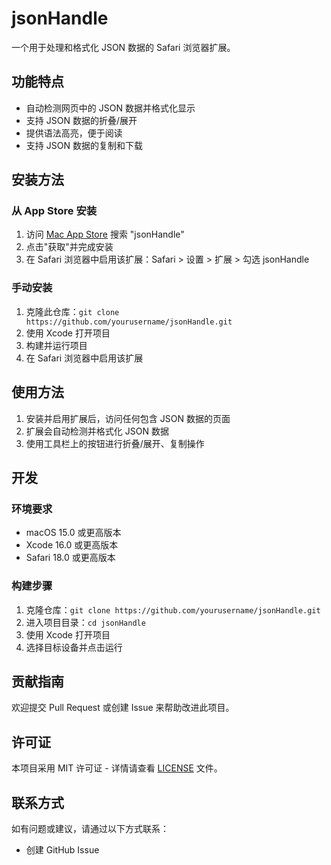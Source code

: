 # jsonHandle

一个用于处理和格式化 JSON 数据的 Safari 浏览器扩展。

## 功能特点

- 自动检测网页中的 JSON 数据并格式化显示
- 支持 JSON 数据的折叠/展开
- 提供语法高亮，便于阅读
- 支持 JSON 数据的复制和下载

## 安装方法

### 从 App Store 安装

1. 访问 [Mac App Store](https://apps.apple.com/) 搜索 "jsonHandle"
2. 点击"获取"并完成安装
3. 在 Safari 浏览器中启用该扩展：Safari > 设置 > 扩展 > 勾选 jsonHandle

### 手动安装

1. 克隆此仓库：`git clone https://github.com/yourusername/jsonHandle.git`
2. 使用 Xcode 打开项目
3. 构建并运行项目
4. 在 Safari 浏览器中启用该扩展

## 使用方法

1. 安装并启用扩展后，访问任何包含 JSON 数据的页面
2. 扩展会自动检测并格式化 JSON 数据
3. 使用工具栏上的按钮进行折叠/展开、复制操作

## 开发

### 环境要求

- macOS 15.0 或更高版本
- Xcode 16.0 或更高版本
- Safari 18.0 或更高版本

### 构建步骤

1. 克隆仓库：`git clone https://github.com/yourusername/jsonHandle.git`
2. 进入项目目录：`cd jsonHandle`
3. 使用 Xcode 打开项目
4. 选择目标设备并点击运行

## 贡献指南

欢迎提交 Pull Request 或创建 Issue 来帮助改进此项目。

## 许可证

本项目采用 MIT 许可证 - 详情请查看 [LICENSE](LICENSE) 文件。

## 联系方式

如有问题或建议，请通过以下方式联系：

- 创建 GitHub Issue
